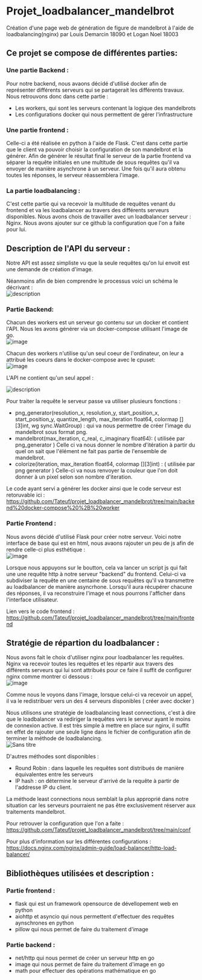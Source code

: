 # Projet_loadbalancer_mandelbrot
Création d'une page web de génération de figure de mandelbrot à l'aide de loadbalancing(nginx) par Louis Demarcin 18090 et Logan Noel 18003
## Ce projet se compose de différentes parties:
### Une partie Backend : 
Pour notre backend, nous avaons décidé d'utilisé docker afin de représenter différents serveurs qui se partagerait les différents travaux. Nous retrouvons donc dans cette partie : 
- Les workers, qui sont les serveurs contenant la logique des mandelbrots
- Les configurations docker qui nous permettent de gérer l'infrastructure
### Une partie frontend : 
Celle-ci a été réalisée en python à l'aide de Flask. C'est dans cette partie que le client va pouvoir choisir la configuration de son mandelbrot et la générer. Afin de générer le résultat final le serveur de la partie frontend va séparer la requête initiales en une multitude de sous requêtes qu'il va envoyer de manière asynchrone à un serveur. Une fois qu'il aura obtenu toutes les réponses, le serveur réassemblera l'image. 
### La partie loadbalancing : 
C'est cette partie qui va recevoir la multitude de requêtes venant du frontend et va les loadbalancer au travers des différents serveurs disponibles. Nous avons chois de travailler avec un loadbalancer serveur :  Nginx. Nous avons ajouter sur ce github la configuration que l'on a faite pour lui. 
 

## Description de l'API du serveur :

Notre API est assez simpliste vu que la seule requêtes qu'on lui envoit est une demande de création d'image. 

Néanmoins afin de bien comprendre le processus voici un schéma le décrivant : 
<br />
![description](https://user-images.githubusercontent.com/75576766/210775222-1458784d-ffd4-4177-bbab-403f847743a2.png)

### Partie Backend:
Chacun des workers est un serveur go contenu sur un docker et contient l'API. Nous les avons générer via un docker-compose utilisant l'image de go.<br />
![image](https://user-images.githubusercontent.com/75576766/210776881-2a7781f4-8e6a-4a8c-a552-ba32d102ce05.png)

Chacun des workers n'utilise qu'un seul coeur de l'ordinateur, on leur a attribué les coeurs dans le docker-compose avec le cpuset:<br/>
![image](https://user-images.githubusercontent.com/75576766/210787225-2c45037d-b78b-4a61-91d1-13d5575038c2.png)

L'API ne contient qu'un seul appel : <br />

![description](https://user-images.githubusercontent.com/75576766/211143535-72d0dff4-8478-4f80-869b-5ea9549384dd.png)

Pour traiter la requête le serveur passe va utiliser plusieurs fonctions :
- png_generator(resolution_x, resolution_y, start_position_x, start_position_y, quantize_length, max_iteration float64, colormap [][3]int, wg sync.WaitGroup) : qui va nous permettre de créer l'image du mandelbrot sous format png.
- mandelbrot(max_iteration, c_real, c_imaginary float64): ( utilisée par png_generator ) Celle ci va nous donner le nombre d'itération à partir du quel on sait que l'élément ne fait pas partie de l'ensemble de mandelbrot. 
- colorize(iteration, max_iteration float64, colormap [][3]int) : ( utilisée par png generator ) Celle-ci va nous renvoyer la couleur que l'on doit donner à un pixel selon son nombre d'iteration. 

Le code ayant servi a générer les docker ainsi que le code serveur est retoruvable ici : https://github.com/Tateuf/projet_loadbalancer_mandelbrot/tree/main/backend%20docker-compose%20%2B%20worker

### Partie Frontend :
Nous avons décidé d'utilisé Flask pour créer notre serveur. 
Voici notre interface de base qui est en html, nous avaons rajouter un peu de js afin de rendre celle-ci plus esthétique : <br />
![image](https://user-images.githubusercontent.com/75576766/210783174-b3f90217-7240-49f1-b0bf-b6597562e11e.png)

Lorsque nous appuyons sur le boutton, cela va lancer un script js qui fait une une requête http à notre serveur "backend" du frontend. Celui-ci va subdiviser la requête en une centaine de sous requêtes qu'il va transmettre au loadbalancer de manière asyncrhone. Lorsqu'il aura récupérer chacune des réponses, il va reconstruire l'image et nous pourrons l'afficher dans l'interface utilisateur. 

Lien vers le code frontend : 
https://github.com/Tateuf/projet_loadbalancer_mandelbrot/tree/main/frontend

## Stratégie de répartion du loadbalancer :

Nous avons fait le choix d'utiliser nginx pour loadbalancer les requêtes. Nginx va recevoir toutes les requêtes et les répartir aux travers des différents serveurs qui lui sont attribués pour ce faire il suffit de configurer nginx comme montrer ci dessous : <br />
![image](https://user-images.githubusercontent.com/75576766/210776420-f684d79a-4f7d-4559-95bd-2eda77197d88.png)

Comme nous le voyons dans l'image, lorsque celui-ci va recevoir un appel, il va le redistribuer vers un des 4 serveurs disponibles ( créer avec docker ) 

Nous utilisons une stratégie de loadbalancing least connections, c'est à dire que le loadbalancer va rediriger la requêtes vers le serveur ayant le moins de connexion active. Il est très simple à mettre en place sur nginx, il suffit en effet de rajouter une seule ligne dans le fichier de configuration afin de terminer la méthode de loadbalancing.
<br />
![Sans titre](https://user-images.githubusercontent.com/75576766/210772008-9197432c-1f45-4ab5-bc14-8d36af537035.png)

D'autres méthodes sont disponibles : 
- Round Robin : dans laquelle les requêtes sont distribués de manière équivalentes entre les serveurs
- IP hash : on détermine le serveur d'arrivé de la requête à partir de l'addresse IP du client.

La méthode least connections nous semblait la plus approprié dans notre situation car les serveurs pourraient ne pas être exclusivement réserver aux traitements mandelbrot. 

Pour retrouver la configuration que l'on a faite :
https://github.com/Tateuf/projet_loadbalancer_mandelbrot/tree/main/conf

Pour plus d'information sur les différentes configurations : 
https://docs.nginx.com/nginx/admin-guide/load-balancer/http-load-balancer/

## Bibliothèques utilisées et description :

### Partie frontend :
- flask qui est un framework opensource de dévellopement web en python 
- aiohttp et asyncio qui nous permettent d'effectuer des requêtes aynschrones en python 
- pillow qui nous permet de faire du traitement d'image 
### Partie backend : 
- net/http qui nous permet de créer un serveur http en go 
- image qui nous permet de faire du traitement d'image en go
- math pour effectuer des opérations mathématique en go
